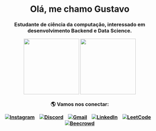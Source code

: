 <h1 align="center">Olá, me chamo Gustavo</h1>
<h3 align="center">Estudante de ciência da computação, interessado em desenvolvimento Backend e Data Science.

<p align="center">
  
</p

<p align="center">
  <img height="180em" src="https://github-readme-stats.vercel.app/api?username=gustavoalexandre17&show_icons=true&theme=transparent" />
  <img height="180em" src="https://github-readme-stats.vercel.app/api/top-langs/?username=gustavoalexandre17&layout=compact&theme=transparent" />
</p>



<p align="center">
  🌎 Vamos nos conectar:
</p>

<p align="center">
  <a href="https://instagram.com/alexandresg_0/" target="_blank"><img alt="Instagram" src="https://img.shields.io/badge/-Instagram-%23E4405F?style=for-the-badge&logo=instagram&logoColor=white" /></a>
  &nbsp;&nbsp;
  <a href="https://discord.com/users/692738327509598218" target="_blank"><img alt="Discord" src="https://img.shields.io/badge/Discord-7289DA?style=for-the-badge&logo=discord&logoColor=white" /></a>
  &nbsp;&nbsp;
  <a href="mailto:alexandresg333@gmail.com" target="_blank"><img alt="Gmail" src="https://img.shields.io/badge/-Gmail-%23333?style=for-the-badge&logo=gmail&logoColor=white" /></a>
  &nbsp;&nbsp;
  <a href="https://www.linkedin.com/in/gustavo-alexandre-4485b1353/" target="_blank"><img alt="LinkedIn" src="https://img.shields.io/badge/-LinkedIn-%230077B5?style=for-the-badge&logo=linkedin&logoColor=white" /></a>
  &nbsp;&nbsp;
  <a href="https://leetcode.com/u/alexanderthebig0//" target="_blank"><img alt="LeetCode" src="https://img.shields.io/badge/LeetCode-000000?style=for-the-badge&logo=leetcode&logoColor=%23d16c14" /></a>
  &nbsp;&nbsp;
  <a href="https://judge.beecrowd.com/en/profile/1117817" target="_blank"><img alt="Beecrowd" src="https://img.shields.io/badge/Beecrowd-F99200?style=for-the-badge&logo=beecrowd&logoColor=black" /></a>
</p>
